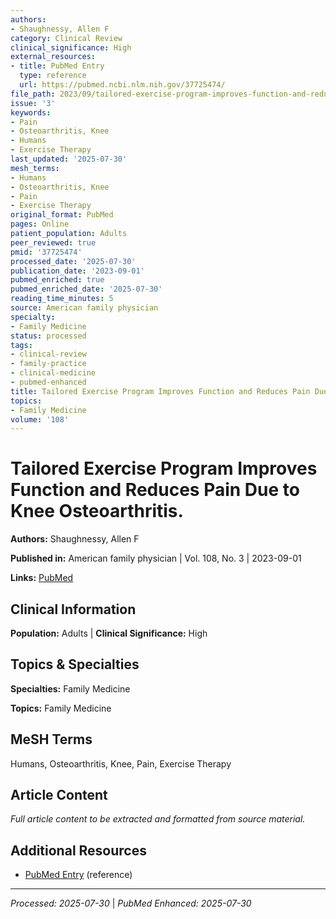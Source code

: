 ```yaml
---
authors:
- Shaughnessy, Allen F
category: Clinical Review
clinical_significance: High
external_resources:
- title: PubMed Entry
  type: reference
  url: https://pubmed.ncbi.nlm.nih.gov/37725474/
file_path: 2023/09/tailored-exercise-program-improves-function-and-reduces-pain.md
issue: '3'
keywords:
- Pain
- Osteoarthritis, Knee
- Humans
- Exercise Therapy
last_updated: '2025-07-30'
mesh_terms:
- Humans
- Osteoarthritis, Knee
- Pain
- Exercise Therapy
original_format: PubMed
pages: Online
patient_population: Adults
peer_reviewed: true
pmid: '37725474'
processed_date: '2025-07-30'
publication_date: '2023-09-01'
pubmed_enriched: true
pubmed_enriched_date: '2025-07-30'
reading_time_minutes: 5
source: American family physician
specialty:
- Family Medicine
status: processed
tags:
- clinical-review
- family-practice
- clinical-medicine
- pubmed-enhanced
title: Tailored Exercise Program Improves Function and Reduces Pain Due to Knee Osteoarthritis.
topics:
- Family Medicine
volume: '108'
---
```


# Tailored Exercise Program Improves Function and Reduces Pain Due to Knee Osteoarthritis.

**Authors:** Shaughnessy, Allen F

**Published in:** American family physician | Vol. 108, No. 3 | 2023-09-01

**Links:** [PubMed](https://pubmed.ncbi.nlm.nih.gov/37725474/)

## Clinical Information

**Population:** Adults | **Clinical Significance:** High

## Topics & Specialties

**Specialties:** Family Medicine

**Topics:** Family Medicine

## MeSH Terms

Humans, Osteoarthritis, Knee, Pain, Exercise Therapy

## Article Content

*Full article content to be extracted and formatted from source material.*

## Additional Resources

- [PubMed Entry](https://pubmed.ncbi.nlm.nih.gov/37725474/) (reference)

---

*Processed: 2025-07-30* | *PubMed Enhanced: 2025-07-30*
